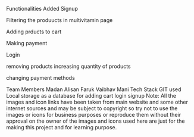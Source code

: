 Functionalities Added
Signup

Filtering the produucts in multivitamin page

Adding prducts to cart

Making payment

Login

removing products increasing quantity of products

changing payment methods

Team Members
Madan
Alisan
Faruk
Vaibhav
Mani
Tech Stack
GIT
used Local storage as a database for adding cart login signup
Note:
All the images and icon links have been taken from main website and some other internet sources and may be subject to copyright so try not to use the images or icons for business purposes or reproduce them without their approval on the owner of the images and icons used here are just for the making this project and for learning purpose.
